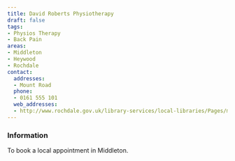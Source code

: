 ```yaml
---
title: David Roberts Physiotherapy
draft: false
tags:
- Physios Therapy
- Back Pain
areas:
- Middleton
- Heywood
- Rochdale
contact:
  addresses:
  - Mount Road
  phone:
  - 0161 555 101
  web_addresses:
  - http://www.rochdale.gov.uk/library-services/local-libraries/Pages/middleton-library.aspx
---
```


### Information
To book a local appointment in Middleton.

